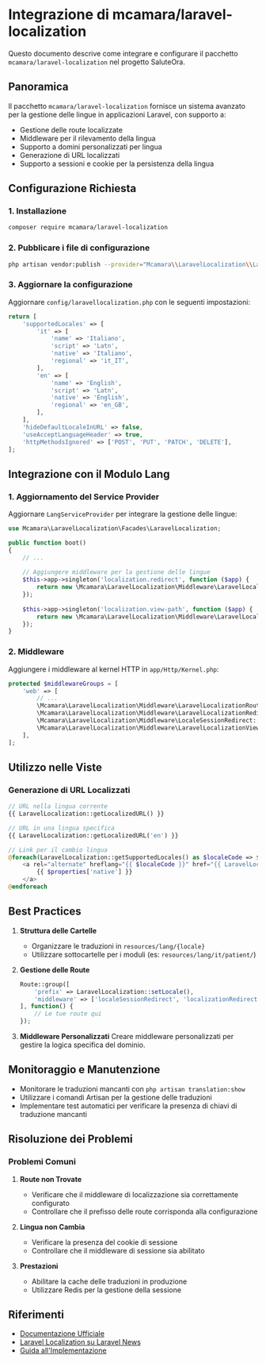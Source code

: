 # Integrazione di mcamara/laravel-localization

Questo documento descrive come integrare e configurare il pacchetto `mcamara/laravel-localization` nel progetto SaluteOra.

## Panoramica

Il pacchetto `mcamara/laravel-localization` fornisce un sistema avanzato per la gestione delle lingue in applicazioni Laravel, con supporto a:

- Gestione delle route localizzate
- Middleware per il rilevamento della lingua
- Supporto a domini personalizzati per lingua
- Generazione di URL localizzati
- Supporto a sessioni e cookie per la persistenza della lingua

## Configurazione Richiesta

### 1. Installazione

```bash
composer require mcamara/laravel-localization
```

### 2. Pubblicare i file di configurazione

```bash
php artisan vendor:publish --provider="Mcamara\\LaravelLocalization\\LaravelLocalizationServiceProvider"
```

### 3. Aggiornare la configurazione

Aggiornare `config/laravellocalization.php` con le seguenti impostazioni:

```php
return [
    'supportedLocales' => [
        'it' => [
            'name' => 'Italiano',
            'script' => 'Latn',
            'native' => 'Italiano',
            'regional' => 'it_IT',
        ],
        'en' => [
            'name' => 'English',
            'script' => 'Latn',
            'native' => 'English',
            'regional' => 'en_GB',
        ],
    ],
    'hideDefaultLocaleInURL' => false,
    'useAcceptLanguageHeader' => true,
    'httpMethodsIgnored' => ['POST', 'PUT', 'PATCH', 'DELETE'],
];
```

## Integrazione con il Modulo Lang

### 1. Aggiornamento del Service Provider

Aggiornare `LangServiceProvider` per integrare la gestione delle lingue:

```php
use Mcamara\LaravelLocalization\Facades\LaravelLocalization;

public function boot()
{
    // ...
    
    // Aggiungere middleware per la gestione delle lingue
    $this->app->singleton('localization.redirect', function ($app) {
        return new \Mcamara\LaravelLocalization\Middleware\LaravelLocalizationRedirectFilter($app['router']);
    });
    
    $this->app->singleton('localization.view-path', function ($app) {
        return new \Mcamara\LaravelLocalization\Middleware\LaravelLocalizationViewPath($app['router']);
    });
}
```

### 2. Middleware

Aggiungere i middleware al kernel HTTP in `app/Http/Kernel.php`:

```php
protected $middlewareGroups = [
    'web' => [
        // ...
        \Mcamara\LaravelLocalization\Middleware\LaravelLocalizationRoutes::class,
        \Mcamara\LaravelLocalization\Middleware\LaravelLocalizationRedirectFilter::class,
        \Mcamara\LaravelLocalization\Middleware\LocaleSessionRedirect::class,
        \Mcamara\LaravelLocalization\Middleware\LaravelLocalizationViewPath::class,
    ],
];
```

## Utilizzo nelle Viste

### Generazione di URL Localizzati

```php
// URL nella lingua corrente
{{ LaravelLocalization::getLocalizedURL() }}

// URL in una lingua specifica
{{ LaravelLocalization::getLocalizedURL('en') }}

// Link per il cambio lingua
@foreach(LaravelLocalization::getSupportedLocales() as $localeCode => $properties)
    <a rel="alternate" hreflang="{{ $localeCode }}" href="{{ LaravelLocalization::getLocalizedURL($localeCode, null, [], true) }}">
        {{ $properties['native'] }}
    </a>
@endforeach
```

## Best Practices

1. **Struttura delle Cartelle**
   - Organizzare le traduzioni in `resources/lang/{locale}`
   - Utilizzare sottocartelle per i moduli (es: `resources/lang/it/patient/`)

2. **Gestione delle Route**
   ```php
   Route::group([
       'prefix' => LaravelLocalization::setLocale(),
       'middleware' => ['localeSessionRedirect', 'localizationRedirect', 'localeViewPath']
   ], function() {
       // Le tue route qui
   });
   ```

3. **Middleware Personalizzati**
   Creare middleware personalizzati per gestire la logica specifica del dominio.

## Monitoraggio e Manutenzione

- Monitorare le traduzioni mancanti con `php artisan translation:show`
- Utilizzare i comandi Artisan per la gestione delle traduzioni
- Implementare test automatici per verificare la presenza di chiavi di traduzione mancanti

## Risoluzione dei Problemi

### Problemi Comuni

1. **Route non Trovate**
   - Verificare che il middleware di localizzazione sia correttamente configurato
   - Controllare che il prefisso delle route corrisponda alla configurazione

2. **Lingua non Cambia**
   - Verificare la presenza del cookie di sessione
   - Controllare che il middleware di sessione sia abilitato

3. **Prestazioni**
   - Abilitare la cache delle traduzioni in produzione
   - Utilizzare Redis per la gestione della sessione

## Riferimenti

- [Documentazione Ufficiale](https://github.com/mcamara/laravel-localization)
- [Laravel Localization su Laravel News](https://laravel-news.com/package/mcamara-laravel-localization)
- [Guida all'Implementazione](https://laraveldaily.com/lesson/multi-language-laravel/mcamara-laravel-localization)
